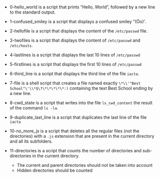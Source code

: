 - 0-hello_world is a script that prints “Hello, World”, followed by a new line to the standard output.

- 1-confused_smiley is a script that displays a confused smiley "(Ôo)'.

- 2-hellofile is a script that displays the content of the `/etc/passwd` file.

- 3-twofiles is a script that displays the content of `/etc/passwd` and `/etc/hosts`.

- 4-lastlines is a script that displays the last 10 lines of `/etc/passwd`

- 5-firstlines is a script that displays the first 10 lines of `/etc/passwd`

- 6-third_line is a script that displays the third line of the file `iacta`.

- 7-file is a shell script that creates a file named exactly `\*\\'"Best School"\'\\*$\?\*\*\*\*\*:)` containing the text Best School ending by a new line.

- 8-cwd_state is a script that writes into the file `ls_cwd_content` the result of the command `ls -la`.

- 9-duplicate_last_line is a script that duplicates the last line of the file `iacta`

- 10-no_more_js is a script that deletes all the regular files (not the directories) with a `.js` extension that are present in the current directory and all its subfolders.

- 11-directories is a script that counts the number of directories and sub-directories in the current directory.
	- The current and parent directories should not be taken into account
	- Hidden directories should be counted

